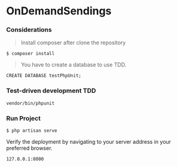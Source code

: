 OnDemandSendings
=====

### Considerations
>Install composer after clone the repository
```
$ composer install
```

>You have to create a database to use TDD.
```
CREATE DATABASE testPhpUnit;
```

### Test-driven development TDD
````
vendor/bin/phpunit
````

### Run Project
```
$ php artisan serve
```
Verify the deployment by navigating to your server address in your preferred browser.
```sh
127.0.0.1:8000
```

